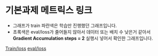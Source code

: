 # 기본과제 메트릭스 링크

- 그래프가 train 파란색은 학습만 진행했던 그래프입니다. 
- 초록색은 eval/loss가 줄어들지 않아서 데이터 또는 배치 수 낮은거 같아서 **Gradient Accumulation steps = 2** 실행시 넣어서 확인한 그래프입니다. 

[Train/loss](https://api.wandb.ai/links/study-hanghae/5na9avwc)
[eval/loss](https://api.wandb.ai/links/study-hanghae/xctcbiqw)